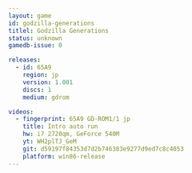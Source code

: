 ```yaml
---
layout: game
id: godzilla-generations
titlel: Godzilla Generations
status: unknown
gamedb-issue: 0

releases:
  - id: 65A9
    region: jp
    version: 1.001
    discs: 1
    medium: gdrom

videos:
  - fingerprint: 65A9 GD-ROM1/1 jp
    title: Intro auto run
    hw: i7 2720qm, GeForce 540M
    yt: WH2plTJ_GeM
    git: d59197f84353d7d2b746383e9277d9ed7c8c4053
    platform: win86-release
---
```

